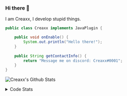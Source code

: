 ### Hi there 👋

I am Creaxx, I develop stupid things. 

```java
public class Creaxx implements JavaPlugin {

    public void onEnable() {
        System.out.println("Hello there!");
    }
    
    public String getContactInfo() {
        return "Message me on discord: Creaxx#0001";
    }
}
```

![Creaxx's Github Stats](https://github-readme-stats.vercel.app/api?username=CreaxxOG&show_icons=true&theme=dark&count_private=true)

<details>
  <summary>Code Stats</summary>

<!--START_SECTION:waka-->
![Code Time](http://img.shields.io/badge/Code%20Time-1%2C058%20hrs%201%20min-blue)

![Lines of code](https://img.shields.io/badge/From%20Hello%20World%20I%27ve%20Written-166%20lines%20of%20code-blue)

**🐱 My GitHub Data** 

> 🏆 0 Contributions in the Year 2023
 > 
> 📦 66.2 kB Used in GitHub's Storage 
 > 
> 🚫 Not Opted to Hire
 > 
> 📜 4 Public Repositories 
 > 
> 🔑 2 Private Repositories  
 > 
**I'm an Early 🐤** 

```text
🌞 Morning    39 commits     █░░░░░░░░░░░░░░░░░░░░░░░░   5.24% 
🌆 Daytime    386 commits    █████████████░░░░░░░░░░░░   51.88% 
🌃 Evening    304 commits    ██████████░░░░░░░░░░░░░░░   40.86% 
🌙 Night      15 commits     ░░░░░░░░░░░░░░░░░░░░░░░░░   2.02%

```
📅 **I'm Most Productive on Saturday** 

```text
Monday       66 commits     ██░░░░░░░░░░░░░░░░░░░░░░░   8.87% 
Tuesday      81 commits     ██░░░░░░░░░░░░░░░░░░░░░░░   10.89% 
Wednesday    107 commits    ███░░░░░░░░░░░░░░░░░░░░░░   14.38% 
Thursday     97 commits     ███░░░░░░░░░░░░░░░░░░░░░░   13.04% 
Friday       106 commits    ███░░░░░░░░░░░░░░░░░░░░░░   14.25% 
Saturday     200 commits    ██████░░░░░░░░░░░░░░░░░░░   26.88% 
Sunday       87 commits     ███░░░░░░░░░░░░░░░░░░░░░░   11.69%

```


📊 **This Week I Spent My Time On** 

```text
💬 Programming Languages: 
Java                     17 hrs 38 mins      ██████████████████████░░░   91.01% 
XML                      40 mins             █░░░░░░░░░░░░░░░░░░░░░░░░   3.52% 
YAML                     28 mins             ░░░░░░░░░░░░░░░░░░░░░░░░░   2.41% 
GitIgnore file           22 mins             ░░░░░░░░░░░░░░░░░░░░░░░░░   1.9% 
Kotlin                   8 mins              ░░░░░░░░░░░░░░░░░░░░░░░░░   0.72%

🔥 Editors: 
IntelliJ                 19 hrs 23 mins      █████████████████████████   100.0%

```

**I Mostly Code in Java** 

```text
Java                     13 repos            ███████████████████░░░░░░   76.47% 
Kotlin                   3 repos             ████░░░░░░░░░░░░░░░░░░░░░   17.65% 
EJS                      1 repo              █░░░░░░░░░░░░░░░░░░░░░░░░   5.88%

```



 Last Updated on 01/01/2023 12:36:21 UTC
<!--END_SECTION:waka-->
</details>
